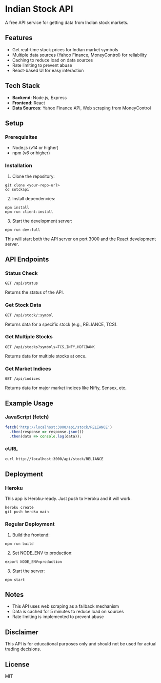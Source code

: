 # Indian Stock API

A free API service for getting data from Indian stock markets.

## Features

- Get real-time stock prices for Indian market symbols
- Multiple data sources (Yahoo Finance, MoneyControl) for reliability
- Caching to reduce load on data sources
- Rate limiting to prevent abuse
- React-based UI for easy interaction

## Tech Stack

- **Backend**: Node.js, Express
- **Frontend**: React
- **Data Sources**: Yahoo Finance API, Web scraping from MoneyControl

## Setup

### Prerequisites

- Node.js (v14 or higher)
- npm (v6 or higher)

### Installation

1. Clone the repository:
```
git clone <your-repo-url>
cd sotckapi
```

2. Install dependencies:
```
npm install
npm run client:install
```

3. Start the development server:
```
npm run dev:full
```

This will start both the API server on port 3000 and the React development server.

## API Endpoints

### Status Check
```
GET /api/status
```
Returns the status of the API.

### Get Stock Data
```
GET /api/stock/:symbol
```
Returns data for a specific stock (e.g., RELIANCE, TCS).

### Get Multiple Stocks
```
GET /api/stocks?symbols=TCS,INFY,HDFCBANK
```
Returns data for multiple stocks at once.

### Get Market Indices
```
GET /api/indices
```
Returns data for major market indices like Nifty, Sensex, etc.

## Example Usage

### JavaScript (fetch)
```javascript
fetch('http://localhost:3000/api/stock/RELIANCE')
  .then(response => response.json())
  .then(data => console.log(data));
```

### cURL
```bash
curl http://localhost:3000/api/stock/RELIANCE
```

## Deployment

### Heroku
This app is Heroku-ready. Just push to Heroku and it will work.
```
heroku create
git push heroku main
```

### Regular Deployment
1. Build the frontend:
```
npm run build
```

2. Set NODE_ENV to production:
```
export NODE_ENV=production
```

3. Start the server:
```
npm start
```

## Notes

- This API uses web scraping as a fallback mechanism
- Data is cached for 5 minutes to reduce load on sources
- Rate limiting is implemented to prevent abuse

## Disclaimer

This API is for educational purposes only and should not be used for actual trading decisions.

## License

MIT
